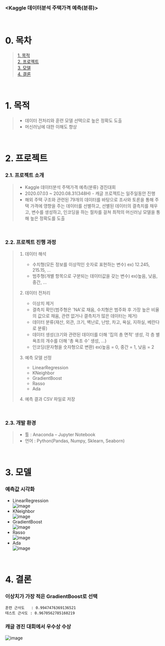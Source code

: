 ### <Kaggle 데이터분석 주택가격 예측(분류)>
​
​
# 0. 목차 
> [1. 목적](#1-목적)  
> [2. 프로젝트](#2-프로젝트)   
> [3. 모델](#3-모델)    
> [4. 결론](#4-결론)

​
​
# 1. 목적  
> * 데이터 전처리와 훈련 모델 선택으로 높은 정확도 도출
> * 머신러닝에 대한 이해도 향상

​
​
# 2. 프로젝트
### 2.1. 프로젝트 소개
> * Kaggle 데이터분석 주택가격 예측(분류) 경진대회
> * 2020.07.03 ~ 2020.08.31(348H) - 캐글 프로젝트는 일주일동안 진행
> * 해외 주택 구조와 관련된 79개의 데이터를 바탕으로 조사와 토론을 통해 주택 가격에 영향을 주는 데이터를 선별하고, 선별된 데이터의 결측치를 채우고, 변수를 생성하고, 인코딩을 하는 절차를 걸쳐 최적의 머신러닝 모델을 통해 높은 정확도를 도출

​
​
### 2.2. 프로젝트 진행 과정
> 1. 데이터 해석
>    * 수치형(모든 정보를 이상적인 숫자로 표현하는 변수) ex) 12.245, 215.15, ...
>    * 범주형(개별 항목으로 구분되는 데이터값을 갖는 변수) ex)높음, 낮음, 중간, ...
>    
> 2. 데이터 전처리
>    * 이상치 제거
>    * 결측치 확인(범주형은 'NA'로 채움, 수치형은 범주화 후 가장 높은 비율의 값으로 채움, 관련 없거나 결측치가 많은 데이터는 제거)
>    * 데이터 분류(재산, 외관, 크기, 벽난로, 난방, 차고, 욕실, 지하실, 베란다로 분류)
>    * 데이터 생성(크기와 관련된 데이터를 더해 '집의 총 면적' 생성, 각 층 별 욕조의 개수를 더해 '총 욕조 수' 생성, ...)
>    * 인코딩(문자형을 숫자형으로 변환) ex)높음 = 0, 중간 = 1, 낮음 = 2
>    
> 3. 예측 모델 선정
>    * LinearRegression
>    * KNeighbor
>    * GradientBoost
>    * Rasso
>    * Ada
>    
> 4. 예측 결과 CSV 파일로 저장

​
​
### 2.3. 개발 환경
> * 툴 : Anaconda – Jupyter Notebook   
> * 언어 : Python(Pandas, Numpy, Sklearn, Seaborn)

​
​ 
# 3. 모델
### 예측값 시각화
* LinearRegression   
![image](https://user-images.githubusercontent.com/82797757/121130689-b9d81700-c869-11eb-90cd-3e41385cb7e6.png)
* KNeighbor   
![image](https://user-images.githubusercontent.com/82797757/121130698-bc3a7100-c869-11eb-9d51-704825c0335d.png)
* GradientBoost   
![image](https://user-images.githubusercontent.com/82797757/121130705-be043480-c869-11eb-95c2-ff23d1ae3c46.png)
* Rasso   
![image](https://user-images.githubusercontent.com/82797757/121130712-bfcdf800-c869-11eb-8306-ac514bf338bb.png)
* Ada   
![image](https://user-images.githubusercontent.com/82797757/121130716-c0ff2500-c869-11eb-84ff-c4a4f3524395.png)

​
​ 
# 4. 결론 
### 이상치가 가장 적은 GradientBoost로 선택   
~~~
훈련 근사도   : 0.9947476369136521   
테스트 근사도 : 0.9670562785160219   
~~~
### 캐글 경진 대회에서 우수상 수상
![image](https://user-images.githubusercontent.com/82797757/121131666-138d1100-c86b-11eb-94c1-a0c07b7d1008.png)

